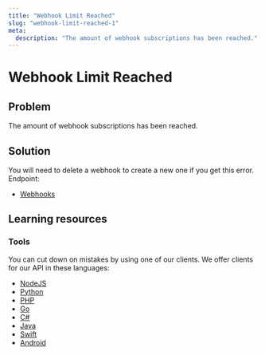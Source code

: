 ```yaml
---
title: "Webhook Limit Reached"
slug: "webhook-limit-reached-1"
meta: 
  description: "The amount of webhook subscriptions has been reached."
---
```


Webhook Limit Reached
=====================

## Problem

The amount of webhook subscriptions has been reached.

## Solution

You will need to delete a webhook to create a new one if you get this error. Endpoint:

- [Webhooks](/reference/api/Webhooks#list-all-webhooks)

## Learning resources

### Tools

You can cut down on mistakes by using one of our clients. We offer clients for our API in these languages:

- [NodeJS](../sdks/api-clients/apivideo-nodejs-client.md)
- [Python](../sdks/api-clients/apivideo-python-client.md)
- [PHP](../sdks/api-clients/apivideo-php-client.md)
- [Go](../sdks/api-clients/apivideo-go-client.md)
- [C#](../sdks/api-clients/apivideo-csharp-client.md)
- [Java](../sdks/api-clients/apivideo-java-client.md)
- [Swift](../sdks/api-clients/apivideo-swift5-client.md)
- [Android](../sdks/api-clients/apivideo-android-client.md)
